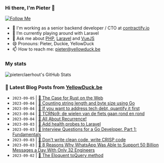 ### Hi there, I'm Pieter 👋  
[![Follow Me](https://img.shields.io/github/followers/pieterclaerhout?label=Follow&style=social)](https://github.com/pieterclaerhout)

- 🏢 I'm working as a senior backend developer / CTO at [contractify.io](https://contractify.io)
- 🌱 I’m currently playing around with Laravel
- 💬 Ask me about [PHP](https://php.net), [Laravel](http://laravel.com) and [VueJS](https://vuejs.org)
- 😄 Pronouns: Pieter, Duckie, YellowDuck
- 📫 How to reach me: pieter@yellowduck.be

### My stats

![pieterclaerhout's GitHub Stats](https://github-readme-stats.vercel.app/api?username=pieterclaerhout&show_icons=true&count_private=true&line_height=40)

### 📩 Latest Blog Posts from [YellowDuck.be](https://www.yellowduck.be/)
<!-- BLOG-POST-LIST:START -->
- `2023-09-05` | [🔗 The Case for Rust on the Web](https://www.yellowduck.be/posts/the-case-for-rust-on-the-web-mainmatter)  
- `2023-09-04` | [🐥 Counting string length and byte size using Go](https://www.yellowduck.be/posts/counting-string-length-and-byte-size-using-go)  
- `2023-09-04` | [🔗 If you want to address tech debt, quantify it first](https://www.yellowduck.be/posts/if-you-want-to-address-tech-debt-quantify-it-first)  
- `2023-09-04` | [🔗 TCRNo9: de wielen van de fiets gaan rond en rond](https://www.yellowduck.be/posts/tcrno9-de-wielen-van-de-fiets-gaan-rond-en-rond)  
- `2023-09-04` | [🔗 All About Recurrence!](https://www.yellowduck.be/posts/all-about-recurrence)  
- `2023-09-03` | [🐥 Add health probes to Laravel](https://www.yellowduck.be/posts/add-health-probes-to-laravel)  
- `2023-09-03` | [🔗 Interview Questions for a Go Developer. Part 1: Fundamentals](https://www.yellowduck.be/posts/interview-questions-for-a-go-developer-part-1-fundamentals)  
- `2023-09-03` | [🔗 Don&#39;t write clean code, write CRISP code](https://www.yellowduck.be/posts/dont-write-clean-code-write-crisp-code)  
- `2023-09-03` | [🔗 8 Reasons Why WhatsApp Was Able to Support 50 Billion Messages a Day With Only 32 Engineers](https://www.yellowduck.be/posts/whatsapp-engineering)  
- `2023-09-02` | [🐥 The Eloquent toQuery method](https://www.yellowduck.be/posts/the-eloquent-toquery-method)  

<!-- BLOG-POST-LIST:END -->
